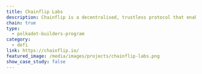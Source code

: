 ```yaml
---
title: Chainflip Labs
description: Chainflip is a decentralised, trustless protocol that enables cross chain swaps between different blockchains.
chain: true
type:
  - polkadot-builders-program
category:
  - defi
link: https://chainflip.io/
featured_image: /media/images/projects/chainflip-labs.png
show_case_study: false
---
```

